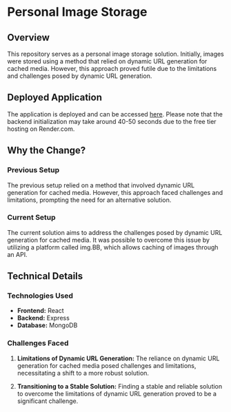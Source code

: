 # Personal Image Storage

## Overview

This repository serves as a personal image storage solution. Initially, images were stored using a method that relied on dynamic URL generation for cached media. However, this approach proved futile due to the limitations and challenges posed by dynamic URL generation.

## Deployed Application

The application is deployed and can be accessed [here](https://pis.netlify.app/). Please note that the backend initialization may take around 40-50 seconds due to the free tier hosting on Render.com.

## Why the Change?

### Previous Setup

The previous setup relied on a method that involved dynamic URL generation for cached media. However, this approach faced challenges and limitations, prompting the need for an alternative solution.

### Current Setup

The current solution aims to address the challenges posed by dynamic URL generation for cached media. It was possible to overcome this issue by utilizing a platform called img.BB, which allows caching of images through an API.

## Technical Details

### Technologies Used

- **Frontend:** React
- **Backend:** Express
- **Database:** MongoDB

### Challenges Faced

1. **Limitations of Dynamic URL Generation:** The reliance on dynamic URL generation for cached media posed challenges and limitations, necessitating a shift to a more robust solution.

2. **Transitioning to a Stable Solution:** Finding a stable and reliable solution to overcome the limitations of dynamic URL generation proved to be a significant challenge.

